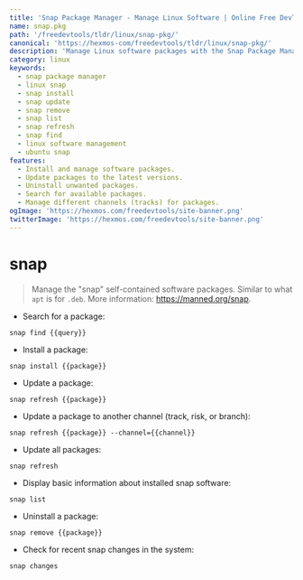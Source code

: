 ```yaml
---
title: 'Snap Package Manager - Manage Linux Software | Online Free DevTools by Hexmos'
name: snap.pkg
path: '/freedevtools/tldr/linux/snap-pkg/'
canonical: 'https://hexmos-com/freedevtools/tldr/linux/snap-pkg/'
description: 'Manage Linux software packages with the Snap Package Manager.  Easily install, update, and remove applications. Free online tool, no registration required.'
category: linux
keywords:
  - snap package manager
  - linux snap
  - snap install
  - snap update
  - snap remove
  - snap list
  - snap refresh
  - snap find
  - linux software management
  - ubuntu snap
features:
  - Install and manage software packages.
  - Update packages to the latest versions.
  - Uninstall unwanted packages.
  - Search for available packages.
  - Manage different channels (tracks) for packages.
ogImage: 'https://hexmos.com/freedevtools/site-banner.png'
twitterImage: 'https://hexmos.com/freedevtools/site-banner.png'
---
```


# snap

> Manage the "snap" self-contained software packages.
> Similar to what `apt` is for `.deb`.
> More information: <https://manned.org/snap>.

- Search for a package:

`snap find {{query}}`

- Install a package:

`snap install {{package}}`

- Update a package:

`snap refresh {{package}}`

- Update a package to another channel (track, risk, or branch):

`snap refresh {{package}} --channel={{channel}}`

- Update all packages:

`snap refresh`

- Display basic information about installed snap software:

`snap list`

- Uninstall a package:

`snap remove {{package}}`

- Check for recent snap changes in the system:

`snap changes`

